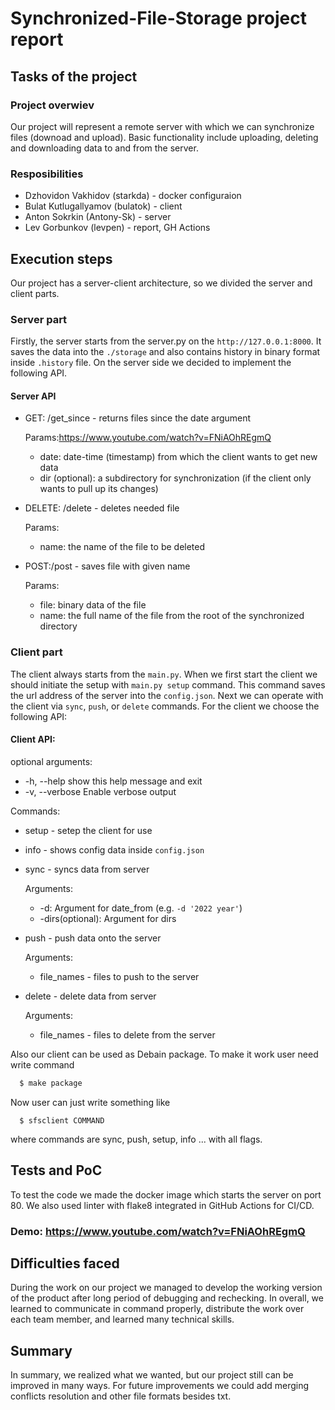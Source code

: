 #  Synchronized-File-Storage project report

## Tasks of the project

### Project overwiev

Our project will represent a remote server with which we can synchronize files (downoad and upload). Basic functionality include uploading, deleting and downloading data to and from the server.

### Resposibilities

- Dzhovidon Vakhidov (starkda) - docker configuraion
- Bulat Kutlugallyamov (bulatok) - client
- Anton Sokrkin (Antony-Sk) - server
- Lev Gorbunkov (levpen) - report, GH Actions

## Execution steps
Our project has a server-client architecture, so we divided the server and client parts.

### Server part
Firstly, the server starts from the server.py on the ```http://127.0.0.1:8000```. It saves the data into the ```./storage``` and also contains history in binary format inside ```.history``` file. On the server side we decided to implement the following API.
#### Server API
- GET: /get_since - returns files since the date argument
  
  Params:https://www.youtube.com/watch?v=FNiAOhREgmQ
  - date: date-time (timestamp) from which the client wants to get new data 
  - dir (optional): a subdirectory for synchronization (if the client only wants to pull up its changes)
- DELETE: /delete - deletes needed file
  
  Params:
  - name: the name of the file to be deleted
- POST:/post - saves file with given name
  
  Params:
  - file: binary data of the file
  - name: the full name of the file from the root of the synchronized directory

### Client part
The client always starts from the ```main.py```. When we first start the client we should initiate the setup with ```main.py setup``` command. This command saves the url address of the server into the ```config.json```. Next we can operate with the client via ```sync```, ```push```, or ```delete``` commands.
For the client we choose the following API:
#### Client API:

optional arguments:
  - -h, --help            show this help message and exit
  - -v, --verbose         Enable verbose output
 
 Commands: 

- setup - setep the client for use
- info - shows config data inside ```config.json```

- sync - syncs data from server

  Arguments:
  - -d: Argument for date_from (e.g. ```-d '2022 year'```)
  - -dirs(optional): Argument for dirs
- push - push data onto the server

  Arguments:
  - file_names - files to push to the server
- delete - delete data from server

  Arguments:
  - file_names - files to delete from the server

Also our client can be used as Debain package. To make it work user need write command
```bash
  $ make package
```

Now user can just write something like
```
  $ sfsclient COMMAND
```
where commands are sync, push, setup, info ... with all flags.




## Tests and PoC

To test the code we made the docker image which starts the server on port 80. We also used linter with flake8 integrated in GitHub Actions for CI/CD.

### Demo: https://www.youtube.com/watch?v=FNiAOhREgmQ

## Difficulties faced
During the work on our project we managed to develop the working version of the product after long period of debugging and rechecking. In overall, we learned to communicate in command properly, distribute the work over each team member, and learned many technical skills.

## Summary

In summary, we realized what we wanted, but our project still can be improved in many ways. For future improvements we could add merging conflicts resolution and other file formats besides txt.
